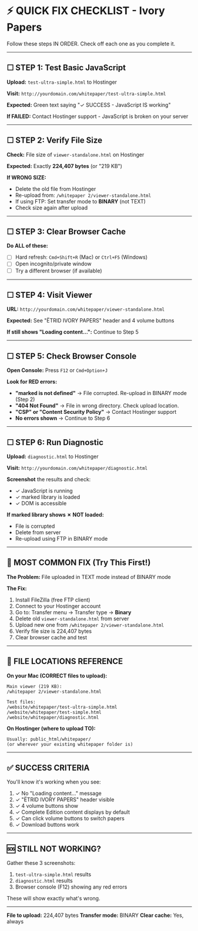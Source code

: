 # ⚡ QUICK FIX CHECKLIST - Ivory Papers

Follow these steps IN ORDER. Check off each one as you complete it.

---

## ☐ STEP 1: Test Basic JavaScript

**Upload:** `test-ultra-simple.html` to Hostinger

**Visit:** `http://yourdomain.com/whitepaper/test-ultra-simple.html`

**Expected:** Green text saying "✓ SUCCESS - JavaScript IS working"

**If FAILED:** Contact Hostinger support - JavaScript is broken on your server

---

## ☐ STEP 2: Verify File Size

**Check:** File size of `viewer-standalone.html` on Hostinger

**Expected:** Exactly **224,407 bytes** (or "219 KB")

**If WRONG SIZE:**
- Delete the old file from Hostinger
- Re-upload from: `/whitepaper 2/viewer-standalone.html`
- If using FTP: Set transfer mode to **BINARY** (not TEXT)
- Check size again after upload

---

## ☐ STEP 3: Clear Browser Cache

**Do ALL of these:**
- [ ] Hard refresh: `Cmd+Shift+R` (Mac) or `Ctrl+F5` (Windows)
- [ ] Open incognito/private window
- [ ] Try a different browser (if available)

---

## ☐ STEP 4: Visit Viewer

**URL:** `http://yourdomain.com/whitepaper/viewer-standalone.html`

**Expected:** See "ËTRID IVORY PAPERS" header and 4 volume buttons

**If still shows "Loading content...":** Continue to Step 5

---

## ☐ STEP 5: Check Browser Console

**Open Console:** Press `F12` or `Cmd+Option+J`

**Look for RED errors:**

- **"marked is not defined"** → File corrupted. Re-upload in BINARY mode (Step 2)
- **"404 Not Found"** → File in wrong directory. Check upload location.
- **"CSP" or "Content Security Policy"** → Contact Hostinger support
- **No errors shown** → Continue to Step 6

---

## ☐ STEP 6: Run Diagnostic

**Upload:** `diagnostic.html` to Hostinger

**Visit:** `http://yourdomain.com/whitepaper/diagnostic.html`

**Screenshot** the results and check:
- ✓ JavaScript is running
- ✓ marked library is loaded
- ✓ DOM is accessible

**If marked library shows ✗ NOT loaded:**
- File is corrupted
- Delete from server
- Re-upload using FTP in BINARY mode

---

## 🎯 MOST COMMON FIX (Try This First!)

**The Problem:** File uploaded in TEXT mode instead of BINARY mode

**The Fix:**
1. Install FileZilla (free FTP client)
2. Connect to your Hostinger account
3. Go to: Transfer menu → Transfer type → **Binary**
4. Delete old `viewer-standalone.html` from server
5. Upload new one from `/whitepaper 2/viewer-standalone.html`
6. Verify file size is 224,407 bytes
7. Clear browser cache and test

---

## 📁 FILE LOCATIONS REFERENCE

**On your Mac (CORRECT files to upload):**
```
Main viewer (219 KB):
/whitepaper 2/viewer-standalone.html

Test files:
/website/whitepaper/test-ultra-simple.html
/website/whitepaper/test-simple.html
/website/whitepaper/diagnostic.html
```

**On Hostinger (where to upload TO):**
```
Usually: public_html/whitepaper/
(or wherever your existing whitepaper folder is)
```

---

## ✅ SUCCESS CRITERIA

You'll know it's working when you see:

1. ✓ No "Loading content..." message
2. ✓ "ËTRID IVORY PAPERS" header visible
3. ✓ 4 volume buttons show
4. ✓ Complete Edition content displays by default
5. ✓ Can click volume buttons to switch papers
6. ✓ Download buttons work

---

## 🆘 STILL NOT WORKING?

Gather these 3 screenshots:
1. `test-ultra-simple.html` results
2. `diagnostic.html` results
3. Browser console (F12) showing any red errors

These will show exactly what's wrong.

---

**File to upload:** 224,407 bytes
**Transfer mode:** BINARY
**Clear cache:** Yes, always
